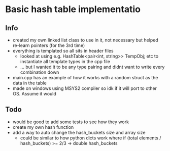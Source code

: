 # Basic hash table implementatio

## Info
 - created my own linked list class to use in it, not necessary but helped re-learn pointers (for the 3rd time) 
 - everything is templated so all sits in header files 
    - looked at using e.g. HashTable<pair<int, string>> TempObj; etc to instantiate all template types in the cpp file
    - ... but I wanted it to be any type pairing and didnt want to write every combination down 
 - main.cpp has an example of how it works with a random struct as the data in the table
 - made on windows using MSYS2 compiler so idk if it will port to other OS. Assume it would

## Todo
 - would be good to add some tests to see how they work
 - create my own hash function
 - add a way to auto change the hash_buckets size and array size
   - could be similar to how python dicts work where if (total elements / hash_buckets) >= 2/3 -> double hash_buckets
